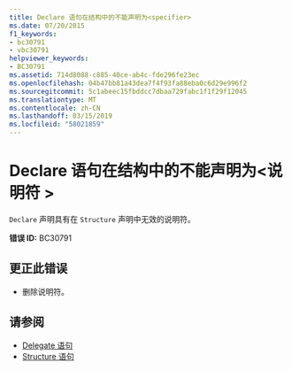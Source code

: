 ```yaml
---
title: Declare 语句在结构中的不能声明为<specifier>
ms.date: 07/20/2015
f1_keywords:
- bc30791
- vbc30791
helpviewer_keywords:
- BC30791
ms.assetid: 714d8088-c885-40ce-ab4c-fde296fe23ec
ms.openlocfilehash: 04b47bb81a43dea7f4f93fa88eba0c6d29e996f2
ms.sourcegitcommit: 5c1abeec15fbddcc7dbaa729fabc1f1f29f12045
ms.translationtype: MT
ms.contentlocale: zh-CN
ms.lasthandoff: 03/15/2019
ms.locfileid: "58021859"
---
```

# <a name="declare-statements-in-a-structure-cannot-be-declared-specifier"></a>Declare 语句在结构中的不能声明为\<说明符 >
`Declare` 声明具有在 `Structure` 声明中无效的说明符。  
  
 **错误 ID:** BC30791  
  
## <a name="to-correct-this-error"></a>更正此错误  
  
-   删除说明符。  
  
## <a name="see-also"></a>请参阅

- [Delegate 语句](../../visual-basic/language-reference/statements/delegate-statement.md)
- [Structure 语句](../../visual-basic/language-reference/statements/structure-statement.md)
